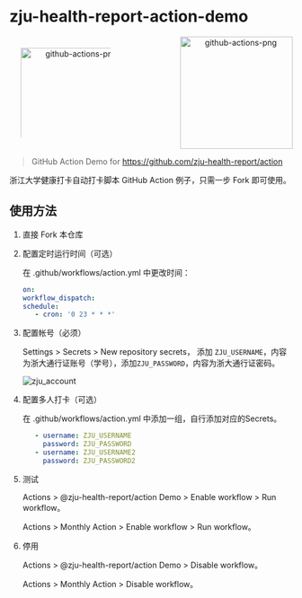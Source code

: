 # zju-health-report-action-demo

<p align="center" style="display: flex; justify-content: space-between; align-items: center;">
<img src="https://github.githubassets.com/images/modules/site/features/actions-icon-actions.svg" alt="github-actions-png" height="200" style="padding: 20px 20px 20px; display: inline-block; box-sizing: border-box;"></img>
<img src="https://user-images.githubusercontent.com/102473739/160546748-52ccc565-fc6c-4833-b710-494aacbad18e.png" alt="github-actions-png" height="200"></img>
</p>

> GitHub Action Demo for https://github.com/zju-health-report/action

浙江大学健康打卡自动打卡脚本  GitHub Action 例子，只需一步 Fork 即可使用。

## 使用方法

1. 直接 Fork 本仓库

2. 配置定时运行时间（可选）

   在 .github/workflows/action.yml 中更改时间：

   ```yml
   on:
   workflow_dispatch:
   schedule:
      - cron: '0 23 * * *'
   ```

3. 配置帐号（必须）

   Settings > Secrets > New repository secrets， 添加 `ZJU_USERNAME`，内容为浙大通行证账号（学号），添加`ZJU_PASSWORD`，内容为浙大通行证密码。

   ![zju_account](https://user-images.githubusercontent.com/102473739/160592128-4ae2f655-3e6e-4373-b655-9433ac4fb0c9.png)

4. 配置多人打卡（可选）

   在 .github/workflows/action.yml 中添加一组，自行添加对应的Secrets。

   ```yml
      - username: ZJU_USERNAME
        password: ZJU_PASSWORD
      - username: ZJU_USERNAME2
        password: ZJU_PASSWORD2
   ```

5. 测试

   Actions > @zju-health-report/action Demo > Enable workflow > Run workflow。

   Actions > Monthly Action > Enable workflow > Run workflow。

6. 停用

   Actions > @zju-health-report/action Demo > Disable workflow。

   Actions > Monthly Action > Disable workflow。
